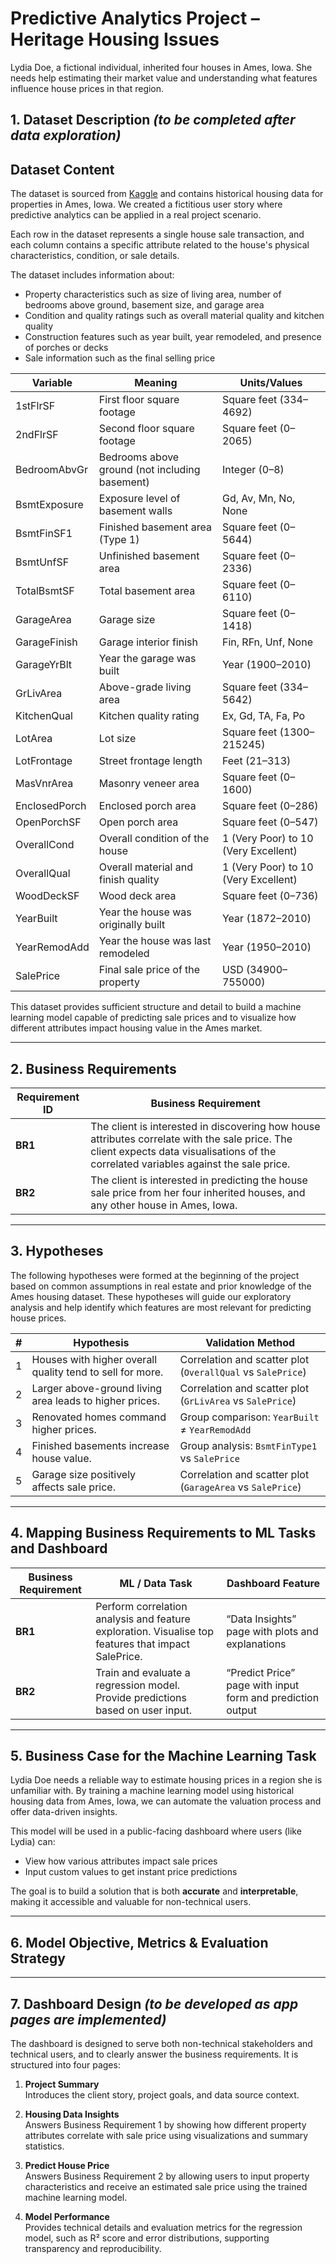 # Predictive Analytics Project – Heritage Housing Issues

Lydia Doe, a fictional individual, inherited four houses in Ames, Iowa. She needs help estimating their market value and understanding what features influence house prices in that region.

## 1. Dataset Description *(to be completed after data exploration)*

## Dataset Content

The dataset is sourced from [Kaggle](https://www.kaggle.com/codeinstitute/housing-prices-data) and contains historical housing data for properties in Ames, Iowa. We created a fictitious user story where predictive analytics can be applied in a real project scenario.

Each row in the dataset represents a single house sale transaction, and each column contains a specific attribute related to the house's physical characteristics, condition, or sale details.

The dataset includes information about:

- Property characteristics such as size of living area, number of bedrooms above ground, basement size, and garage area
- Condition and quality ratings such as overall material quality and kitchen quality
- Construction features such as year built, year remodeled, and presence of porches or decks
- Sale information such as the final selling price

| Variable         | Meaning                                                        | Units/Values                                                                 |
|------------------|----------------------------------------------------------------|------------------------------------------------------------------------------|
| 1stFlrSF          | First floor square footage                                     | Square feet (334–4692)                                                      |
| 2ndFlrSF          | Second floor square footage                                    | Square feet (0–2065)                                                        |
| BedroomAbvGr      | Bedrooms above ground (not including basement)                | Integer (0–8)                                                               |
| BsmtExposure      | Exposure level of basement walls                              | Gd, Av, Mn, No, None                                                        |
| BsmtFinSF1        | Finished basement area (Type 1)                                | Square feet (0–5644)                                                        |
| BsmtUnfSF         | Unfinished basement area                                       | Square feet (0–2336)                                                        |
| TotalBsmtSF       | Total basement area                                            | Square feet (0–6110)                                                        |
| GarageArea        | Garage size                                                   | Square feet (0–1418)                                                        |
| GarageFinish      | Garage interior finish                                        | Fin, RFn, Unf, None                                                         |
| GarageYrBlt       | Year the garage was built                                     | Year (1900–2010)                                                            |
| GrLivArea         | Above-grade living area                                       | Square feet (334–5642)                                                      |
| KitchenQual       | Kitchen quality rating                                        | Ex, Gd, TA, Fa, Po                                                          |
| LotArea           | Lot size                                                      | Square feet (1300–215245)                                                  |
| LotFrontage       | Street frontage length                                        | Feet (21–313)                                                               |
| MasVnrArea        | Masonry veneer area                                           | Square feet (0–1600)                                                        |
| EnclosedPorch     | Enclosed porch area                                           | Square feet (0–286)                                                         |
| OpenPorchSF       | Open porch area                                               | Square feet (0–547)                                                         |
| OverallCond       | Overall condition of the house                                | 1 (Very Poor) to 10 (Very Excellent)                                        |
| OverallQual       | Overall material and finish quality                           | 1 (Very Poor) to 10 (Very Excellent)                                        |
| WoodDeckSF        | Wood deck area                                                | Square feet (0–736)                                                         |
| YearBuilt         | Year the house was originally built                           | Year (1872–2010)                                                            |
| YearRemodAdd      | Year the house was last remodeled                             | Year (1950–2010)                                                            |
| SalePrice         | Final sale price of the property                              | USD (34900–755000)                                                          |

This dataset provides sufficient structure and detail to build a machine learning model capable of predicting sale prices and to visualize how different attributes impact housing value in the Ames market.

---

## 2. Business Requirements

| Requirement ID | Business Requirement |
|----------------|----------------------|
| **BR1**        | The client is interested in discovering how house attributes correlate with the sale price. The client expects data visualisations of the correlated variables against the sale price. |
| **BR2**        | The client is interested in predicting the house sale price from her four inherited houses, and any other house in Ames, Iowa. |

---

## 3. Hypotheses

The following hypotheses were formed at the beginning of the project based on common assumptions in real estate and prior knowledge of the Ames housing dataset. These hypotheses will guide our exploratory analysis and help identify which features are most relevant for predicting house prices.

| # | Hypothesis | Validation Method |
|---|------------|--------------------|
| 1 | Houses with higher overall quality tend to sell for more. | Correlation and scatter plot (`OverallQual` vs `SalePrice`) |
| 2 | Larger above-ground living area leads to higher prices. | Correlation and scatter plot (`GrLivArea` vs `SalePrice`) |
| 3 | Renovated homes command higher prices. | Group comparison: `YearBuilt` ≠ `YearRemodAdd` |
| 4 | Finished basements increase house value. | Group analysis: `BsmtFinType1` vs `SalePrice` |
| 5 | Garage size positively affects sale price. | Correlation and scatter plot (`GarageArea` vs `SalePrice`) |

---

## 4. Mapping Business Requirements to ML Tasks and Dashboard

| Business Requirement | ML / Data Task                                               | Dashboard Feature                                 |
|----------------------|--------------------------------------------------------------|--------------------------------------------------|
| **BR1**              | Perform correlation analysis and feature exploration. Visualise top features that impact SalePrice. | “Data Insights” page with plots and explanations |
| **BR2**              | Train and evaluate a regression model. Provide predictions based on user input.                     | “Predict Price” page with input form and prediction output |

---

## 5. Business Case for the Machine Learning Task

Lydia Doe needs a reliable way to estimate housing prices in a region she is unfamiliar with. By training a machine learning model using historical housing data from Ames, Iowa, we can automate the valuation process and offer data-driven insights.

This model will be used in a public-facing dashboard where users (like Lydia) can:

- View how various attributes impact sale prices
- Input custom values to get instant price predictions

The goal is to build a solution that is both **accurate** and **interpretable**, making it accessible and valuable for non-technical users.

---

## 6. Model Objective, Metrics & Evaluation Strategy

---

## 7. Dashboard Design *(to be developed as app pages are implemented)*

The dashboard is designed to serve both non-technical stakeholders and technical users, and to clearly answer the business requirements. It is structured into four pages:

1. **Project Summary**  
   Introduces the client story, project goals, and data source context.

2. **Housing Data Insights**  
   Answers Business Requirement 1 by showing how different property attributes correlate with sale price using visualizations and summary statistics.

3. **Predict House Price**  
   Answers Business Requirement 2 by allowing users to input property characteristics and receive an estimated sale price using the trained machine learning model.

4. **Model Performance**  
   Provides technical details and evaluation metrics for the regression model, such as R² score and error distributions, supporting transparency and reproducibility.
